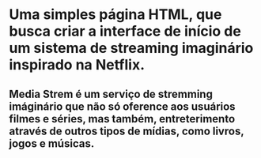 # Uma simples página HTML, que busca criar a interface de início de um sistema de streaming imaginário inspirado na Netflix.

## Media Strem é um serviço de stremming imáginário que não só oference aos usuários filmes e séries, mas também, entreterimento através de outros tipos de mídias, como livros, jogos e músicas.